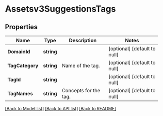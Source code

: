 # Assetsv3SuggestionsTags

## Properties
Name | Type | Description | Notes
------------ | ------------- | ------------- | -------------
**DomainId** | **string** |  | [optional] [default to null]
**TagCategory** | **string** | Name of the tag. | [optional] [default to null]
**TagId** | **string** |  | [optional] [default to null]
**TagNames** | **string** | Concepts for the tag. | [optional] [default to null]

[[Back to Model list]](../README.md#documentation-for-models) [[Back to API list]](../README.md#documentation-for-api-endpoints) [[Back to README]](../README.md)

